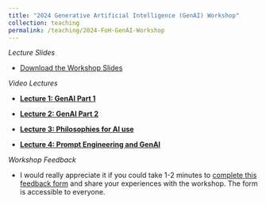 ```yaml
---
title: "2024 Generative Artificial Intelligence (GenAI) Workshop"
collection: teaching
permalink: /teaching/2024-FoH-GenAI-Workshop
---
```


*Lecture Slides*

- [Download the Workshop Slides](GenAI/Ambikairajah_FoH_GenAI_Workshop_2024.pdf)

*Video Lectures*

- [**Lecture 1: GenAI Part 1**](https://youtu.be/bh_BvZD8mrE)

- [**Lecture 2: GenAI Part 2**](https://youtu.be/Hdz1stBY5ag)

- [**Lecture 3: Philosophies for AI use**](https://youtu.be/wD-6viUk2Ys)

- [**Lecture 4: Prompt Engineering and GenAI**](https://youtu.be/mJklI-DgPSE)

*Workshop Feedback*

- I would really appreciate it if you could take 1-2 minutes to [complete this feedback form](https://forms.office.com/r/kmEq54qWtG) and share your experiences with the workshop. The form is accessible to everyone. 
